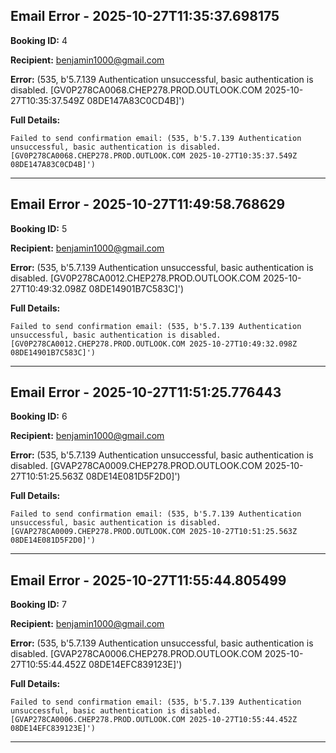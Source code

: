 
## Email Error - 2025-10-27T11:35:37.698175

**Booking ID:** 4

**Recipient:** benjamin1000@gmail.com

**Error:** (535, b'5.7.139 Authentication unsuccessful, basic authentication is disabled. [GV0P278CA0068.CHEP278.PROD.OUTLOOK.COM 2025-10-27T10:35:37.549Z 08DE147A83C0CD4B]')

**Full Details:**
```
Failed to send confirmation email: (535, b'5.7.139 Authentication unsuccessful, basic authentication is disabled. [GV0P278CA0068.CHEP278.PROD.OUTLOOK.COM 2025-10-27T10:35:37.549Z 08DE147A83C0CD4B]')
```

---

## Email Error - 2025-10-27T11:49:58.768629

**Booking ID:** 5

**Recipient:** benjamin1000@gmail.com

**Error:** (535, b'5.7.139 Authentication unsuccessful, basic authentication is disabled. [GV0P278CA0012.CHEP278.PROD.OUTLOOK.COM 2025-10-27T10:49:32.098Z 08DE14901B7C583C]')

**Full Details:**
```
Failed to send confirmation email: (535, b'5.7.139 Authentication unsuccessful, basic authentication is disabled. [GV0P278CA0012.CHEP278.PROD.OUTLOOK.COM 2025-10-27T10:49:32.098Z 08DE14901B7C583C]')
```

---

## Email Error - 2025-10-27T11:51:25.776443

**Booking ID:** 6

**Recipient:** benjamin1000@gmail.com

**Error:** (535, b'5.7.139 Authentication unsuccessful, basic authentication is disabled. [GVAP278CA0009.CHEP278.PROD.OUTLOOK.COM 2025-10-27T10:51:25.563Z 08DE14E081D5F2D0]')

**Full Details:**
```
Failed to send confirmation email: (535, b'5.7.139 Authentication unsuccessful, basic authentication is disabled. [GVAP278CA0009.CHEP278.PROD.OUTLOOK.COM 2025-10-27T10:51:25.563Z 08DE14E081D5F2D0]')
```

---

## Email Error - 2025-10-27T11:55:44.805499

**Booking ID:** 7

**Recipient:** benjamin1000@gmail.com

**Error:** (535, b'5.7.139 Authentication unsuccessful, basic authentication is disabled. [GVAP278CA0006.CHEP278.PROD.OUTLOOK.COM 2025-10-27T10:55:44.452Z 08DE14EFC839123E]')

**Full Details:**
```
Failed to send confirmation email: (535, b'5.7.139 Authentication unsuccessful, basic authentication is disabled. [GVAP278CA0006.CHEP278.PROD.OUTLOOK.COM 2025-10-27T10:55:44.452Z 08DE14EFC839123E]')
```

---
